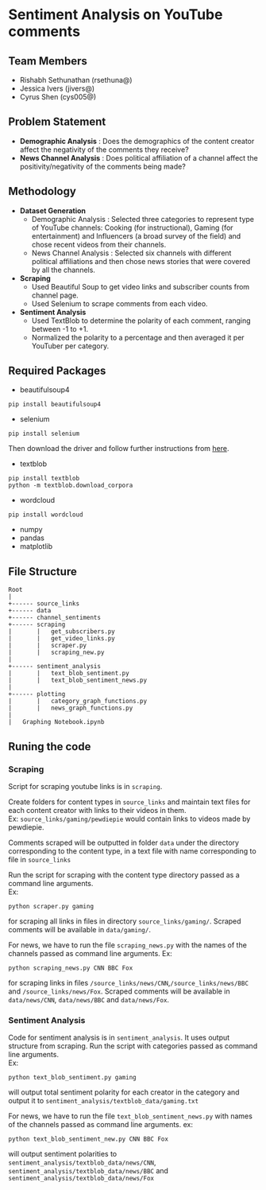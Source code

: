 # Sentiment Analysis on YouTube comments
## Team Members
- Rishabh Sethunathan (rsethuna@)
- Jessica Ivers (jivers@)
- Cyrus Shen (cys005@)

## Problem Statement
- **Demographic Analysis** : Does the demographics of the content creator affect the negativity of the comments they receive?
- **News Channel Analysis** : Does political affiliation of a channel affect the positivity/negativity of the comments being made?

## Methodology
- **Dataset Generation** 
  - Demographic Analysis : Selected three categories to represent type of YouTube channels: Cooking (for instructional), Gaming (for entertainment) and Influencers (a broad survey of the field) and chose recent videos from their channels.
  - News Channel Analysis : Selected six channels with different political affiliations and then chose news stories that were covered by all the channels.
- **Scraping**
  - Used Beautiful Soup to get video links and subscriber counts from channel page.
  - Used Selenium to scrape comments from each video.
- **Sentiment Analysis**
  - Used TextBlob to determine the polarity of each comment, ranging between -1 to +1.
  - Normalized the polarity to a percentage and then averaged it per YouTuber per category.

## Required Packages
- beautifulsoup4
```
pip install beautifulsoup4
```
- selenium
```
pip install selenium
```
Then download the driver and follow further instructions from <a href="https://selenium-python.readthedocs.io/installation.html">here</a>.

- textblob
```
pip install textblob
python -m textblob.download_corpora
```
- wordcloud
```
pip install wordcloud
```
- numpy
- pandas
- matplotlib

## File Structure
```
Root
|
+------ source_links
+------ data
+------ channel_sentiments
+------ scraping
|       |   get_subscribers.py
|       |   get_video_links.py
|       |   scraper.py
|       |   scraping_new.py
|
+------ sentiment_analysis
|       |   text_blob_sentiment.py
|       |   text_blob_sentiment_news.py
|
+------ plotting
|       |   category_graph_functions.py
|       |   news_graph_functions.py
| 
|   Graphing Notebook.ipynb
```

## Runing the code
### Scraping
Script for scraping youtube links is in <code>scraping</code>. 

Create folders for content types in <code>source_links</code> and maintain text files for each content creator with links to their videos in them.<br>
Ex: <code>source_links/gaming/pewdiepie</code> would contain links to videos made by pewdiepie.

Comments scraped will be outputted in folder <code>data</code> under the directory corresponding to the content type, in a text file with name corresponding to file in <code>source_links</code>

Run the script for scraping with the content type directory passed as a command line arguments. <br>
Ex: 
```
python scraper.py gaming
```
for scraping all links in files in directory <code>source_links/gaming/</code>. Scraped comments will be available in <code>data/gaming/</code>.

For news, we have to run the file <code>scraping_news.py</code> with the names of the channels passed as command line arguments.
Ex:
```
python scraping_news.py CNN BBC Fox
```
for scraping links in files <code>/source_links/news/CNN</code>,<code>/source_links/news/BBC</code> and <code>/source_links/news/Fox</code>. Scraped comments will be available in <code>data/news/CNN</code>, <code>data/news/BBC</code> and <code>data/news/Fox</code>.

### Sentiment Analysis
Code for sentiment analysis is in <code>sentiment_analysis</code>. It uses output structure from scraping. 
Run the script with categories passed as command line arguments. <br>
Ex:
```
python text_blob_sentiment.py gaming
```
will output total sentiment polarity for each creator in the category and output it to <code>sentiment_analysis/textblob_data/gaming.txt</code>

For news,
we have to run the file <code>text_blob_sentiment_news.py</code> with names of the channels passed as command line arguments.
ex:
```
python text_blob_sentiment_new.py CNN BBC Fox
```
will output sentiment polarities to <code>sentiment_analysis/textblob_data/news/CNN</code>, <code>sentiment_analysis/textblob_data/news/BBC</code> and <code>sentiment_analysis/textblob_data/news/Fox</code>
